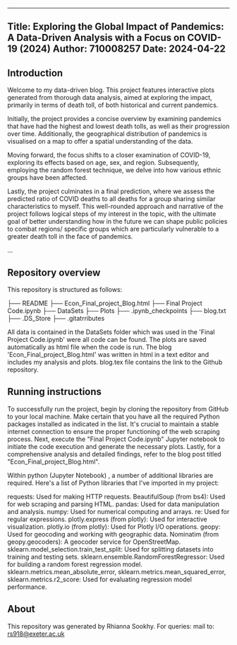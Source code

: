 --------------------------------------------------------------------------------
Title: Exploring the Global Impact of Pandemics: A Data-Driven Analysis with a Focus on COVID-19 (2024)
Author: 710008257
Date: 2024-04-22
--------------------------------------------------------------------------------

## Introduction

Welcome to my data-driven blog. This project features interactive plots generated from thorough data analysis, aimed at exploring the impact, primarily in terms of death toll, of both historical and current pandemics.

Initially, the project provides a concise overview by examining pandemics that have had the highest and lowest death tolls, as well as their progression over time. Additionally, the geographical distribution of pandemics is visualised on a map to offer a spatial understanding of the data.

Moving forward, the focus shifts to a closer examination of COVID-19, exploring its effects based on age, sex, and region. Subsequently, employing the random forest technique, we delve into how various ethnic groups have been affected.

Lastly, the project culminates in a final prediction, where we assess the predicted ratio of COVID deaths to all deaths for a group sharing similar characteristics to myself. This well-rounded approach and narrative of the project follows logical steps of my interest in the topic, with the ultimate goal of better understanding how in the future we can shape public policies to combat regions/ specific groups which are particularly vulnerable to a greater death toll in the face of pandemics.

...

## Repository overview
This repository is structured as follows:

├── README
├── Econ_Final_project_Blog.html
├── Final Project Code.ipynb
├── DataSets
├── Plots
├── .ipynb_checkpoints
├── blog.txt
├── .DS_Store
├── .gitatrributes




All data is contained in the DataSets folder which was used in the 'Final Project Code.ipynb' were all code can be found. The plots are saved automatically as html file when the code is run. The blog 'Econ_Final_project_Blog.html' was written in html in a text editor and includes my analysis and plots. blog.tex file contains the link to the Github repository.

## Running instructions

To successfully run the project, begin by cloning the repository from GitHub to your local machine. Make certain that you have all the required Python packages installed as indicated in the list. It's crucial to maintain a stable internet connection to ensure the proper functioning of the web scraping process. Next, execute the "Final Project Code.ipynb" Jupyter notebook to initiate the code execution and generate the necessary plots. Lastly, for a comprehensive analysis and detailed findings, refer to the blog post titled "Econ_Final_project_Blog.html".
  
Within python (Jupyter Notebook) , a number of additional libraries are required. 
Here's a list of Python libraries that I've imported in my project:

requests: Used for making HTTP requests.
BeautifulSoup (from bs4): Used for web scraping and parsing HTML.
pandas: Used for data manipulation and analysis.
numpy: Used for numerical computing and arrays.
re: Used for regular expressions.
plotly.express (from plotly): Used for interactive visualization.
plotly.io (from plotly): Used for Plotly I/O operations.
geopy: Used for geocoding and working with geographic data.
Nominatim (from geopy.geocoders): A geocoder service for OpenStreetMap.
sklearn.model_selection.train_test_split: Used for splitting datasets into training and testing sets.
sklearn.ensemble.RandomForestRegressor: Used for building a random forest regression model.
sklearn.metrics.mean_absolute_error, sklearn.metrics.mean_squared_error, sklearn.metrics.r2_score: Used for evaluating regression model performance.


## About

This repository was generated by Rhianna Sookhy.  For queries:
 mail to: rs918@exeter.ac.uk